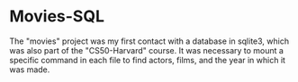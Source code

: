 # Movies-SQL

The "movies" project was my first contact with a database in sqlite3, which was also part of the "CS50-Harvard" course.
It was necessary to mount a specific command in each file to find actors, films, and the year in which it was made.
